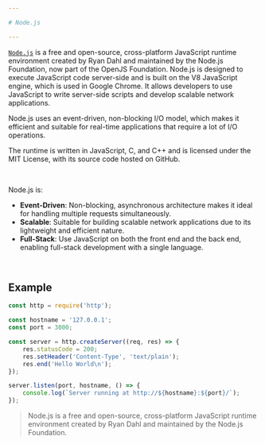 ```yaml
---

# Node.js

---
```


[`Node.js`](https://nodejs.org/) is a free and open-source, cross-platform JavaScript runtime environment created by Ryan Dahl and maintained by the Node.js Foundation, now part of the OpenJS Foundation. Node.js is designed to execute JavaScript code server-side and is built on the V8 JavaScript engine, which is used in Google Chrome. It allows developers to use JavaScript to write server-side scripts and develop scalable network applications.

Node.js uses an event-driven, non-blocking I/O model, which makes it efficient and suitable for real-time applications that require a lot of I/O operations.

The runtime is written in JavaScript, C, and C++ and is licensed under the MIT License, with its source code hosted on GitHub.

<br/>

Node.js is:

- **Event-Driven**: Non-blocking, asynchronous architecture makes it ideal for handling multiple requests simultaneously.
- **Scalable**: Suitable for building scalable network applications due to its lightweight and efficient nature.
- **Full-Stack**: Use JavaScript on both the front end and the back end, enabling full-stack development with a single language.

<br/>

## Example

```js
const http = require('http');

const hostname = '127.0.0.1';
const port = 3000;

const server = http.createServer((req, res) => {
    res.statusCode = 200;
    res.setHeader('Content-Type', 'text/plain');
    res.end('Hello World\n');
});

server.listen(port, hostname, () => {
    console.log(`Server running at http://${hostname}:${port}/`);
});
```

> Node.js is a free and open-source, cross-platform JavaScript runtime environment created by Ryan Dahl and maintained by the Node.js Foundation.